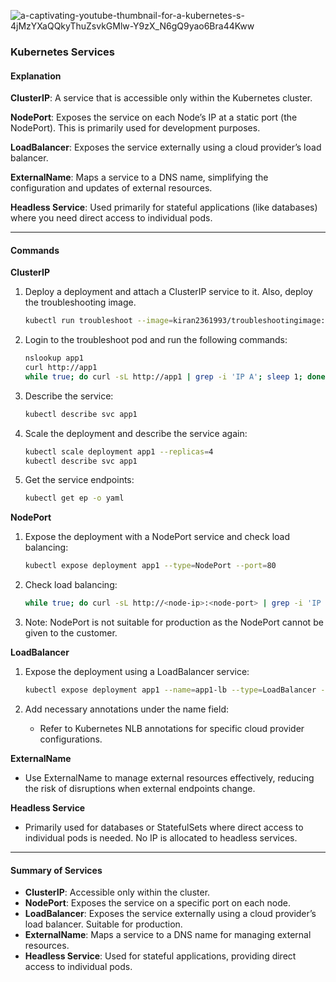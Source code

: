 

![a-captivating-youtube-thumbnail-for-a-kubernetes-s-4jMzYXaQQkyThuZsvkGMlw-Y9zX_N6gQ9yao6Bra44Kww](https://github.com/user-attachments/assets/847a1885-3fc2-4186-aab2-cce7a1e72ce7)




### Kubernetes Services

#### Explanation

**ClusterIP**: A service that is accessible only within the Kubernetes cluster.

**NodePort**: Exposes the service on each Node’s IP at a static port (the NodePort). This is primarily used for development purposes.

**LoadBalancer**: Exposes the service externally using a cloud provider’s load balancer.

**ExternalName**: Maps a service to a DNS name, simplifying the configuration and updates of external resources.

**Headless Service**: Used primarily for stateful applications (like databases) where you need direct access to individual pods.

---

#### Commands

**ClusterIP**

1. Deploy a deployment and attach a ClusterIP service to it. Also, deploy the troubleshooting image.
   ```sh
   kubectl run troubleshoot --image=kiran2361993/troubleshootingimage:v1
   ```

2. Login to the troubleshoot pod and run the following commands:
   ```sh
   nslookup app1
   curl http://app1
   while true; do curl -sL http://app1 | grep -i 'IP A'; sleep 1; done
   ```

3. Describe the service:
   ```sh
   kubectl describe svc app1
   ```

4. Scale the deployment and describe the service again:
   ```sh
   kubectl scale deployment app1 --replicas=4
   kubectl describe svc app1
   ```

5. Get the service endpoints:
   ```sh
   kubectl get ep -o yaml
   ```

**NodePort**

1. Expose the deployment with a NodePort service and check load balancing:
   ```sh
   kubectl expose deployment app1 --type=NodePort --port=80
   ```

2. Check load balancing:
   ```sh
   while true; do curl -sL http://<node-ip>:<node-port> | grep -i 'IP A'; sleep 1; done
   ```

3. Note: NodePort is not suitable for production as the NodePort cannot be given to the customer.

**LoadBalancer**

1. Expose the deployment using a LoadBalancer service:
   ```sh
   kubectl expose deployment app1 --name=app1-lb --type=LoadBalancer --port=80 --dry-run=client -o yaml
   ```

2. Add necessary annotations under the name field:
   - Refer to Kubernetes NLB annotations for specific cloud provider configurations.

**ExternalName**

- Use ExternalName to manage external resources effectively, reducing the risk of disruptions when external endpoints change.

**Headless Service**

- Primarily used for databases or StatefulSets where direct access to individual pods is needed. No IP is allocated to headless services.

---

#### Summary of Services

- **ClusterIP**: Accessible only within the cluster.
- **NodePort**: Exposes the service on a specific port on each node.
- **LoadBalancer**: Exposes the service externally using a cloud provider’s load balancer. Suitable for production.
- **ExternalName**: Maps a service to a DNS name for managing external resources.
- **Headless Service**: Used for stateful applications, providing direct access to individual pods.
